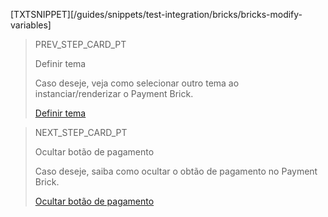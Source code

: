 [TXTSNIPPET][/guides/snippets/test-integration/bricks/bricks-modify-variables]

> PREV_STEP_CARD_PT
>
> Definir tema
>
> Caso deseje, veja como selecionar outro tema ao instanciar/renderizar o Payment Brick.
>
> [Definir tema ](/developers/pt/docs/checkout-bricks/payment-brick/additional-customization/set-theme)

> NEXT_STEP_CARD_PT
>
> Ocultar botão de pagamento 
>
> Caso deseje, saiba como ocultar o obtão de pagamento no Payment Brick.
>
> [Ocultar botão de pagamento](/developers/pt/docs/checkout-bricks/payment-brick/additional-customization/hide-payment-button)